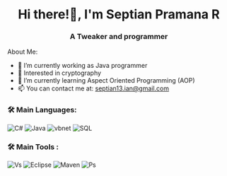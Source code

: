 <h1 align="center">Hi there!👋, I'm Septian Pramana R</h1>
<h3 align="center">A Tweaker and programmer</h3>


About Me:

- 🔭 I’m currently working as Java programmer
- 🤔 Interested in cryptography
- 🌱 I’m currently learning Aspect Oriented Programming (AOP)
- 📫 You can contact me at: septian13.ian@gmail.com

### 🛠 Main Languages:
![C#](https://img.shields.io/badge/-C_Sharp-05122A?style=flat&logo=Csharp&logoColor=ADD8E6)
![Java](https://img.shields.io/badge/-Java-05122A?style=flat&logo=java&logoColor=FFFFF)
![vbnet](https://img.shields.io/badge/-Visual_Basic.net-05122A?style=flat&logo=visualbasic&logoColor=AAFFFF)
![SQL](https://img.shields.io/badge/-SQL-05122A?style=flat)

### 🛠 Main Tools :
![Vs](https://img.shields.io/badge/Visual_Studio-5C2D91?style=for-the-badge&logo=visual%20studio&logoColor=white)
![Eclipse](https://img.shields.io/badge/Eclipse-2C2255?style=for-the-badge&logo=eclipse&logoColor=white)
![Maven](https://img.shields.io/badge/apache_maven-C71A36?style=for-the-badge&logo=apachemaven&logoColor=white)
![Ps](https://img.shields.io/badge/Adobe%20Photoshop-31A8FF?style=for-the-badge&logo=Adobe%20Photoshop&logoColor=black)





